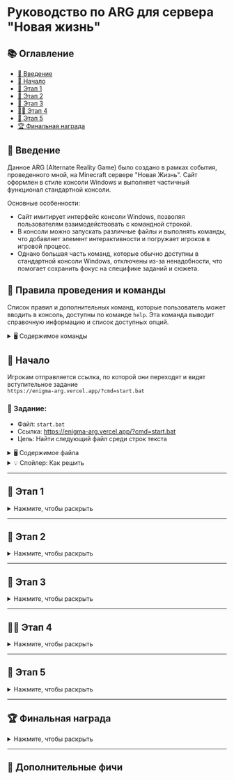 # Руководство по ARG для сервера "Новая жизнь"

## 📚 Оглавление
- [📌 Введение](#📌-введение)
- [🚀 Начало](#🚀-начало)
- [🔑 Этап 1](#🔑-этап-1)
- [🧩 Этап 2](#🧩-этап-2)
- [🔢 Этап 3](#🔢-этап-3)
- [🕵️‍♂️ Этап 4](#🕵️‍♂️-этап-4)
- [🎯 Этап 5](#🎯-этап-5)
- [🏆 Финальная награда](#🏆-финальная-награда)

## 📌 Введение
Данное ARG (Alternate Reality Game) было создано в рамках события, проведенного мной, на Minecraft сервере "Новая Жизнь".
Сайт оформлен в стиле консоли Windows и выполняет частичный функционал стандартной консоли.

Основные особенности:
* Сайт имитирует интерфейс консоли Windows, позволяя пользователям взаимодействовать с командной строкой.
* В консоли можно запускать различные файлы и выполнять команды, что добавляет элемент интерактивности и погружает игроков в игровой процесс.
* Однако большая часть команд, которые обычно доступны в стандартной консоли Windows, отключены из-за ненадобности, что помогает сохранить фокус на специфике заданий и сюжета.


## 📖 Правила проведения и команды
Список правил и дополнительных команд, которые пользователь может вводить в консоль, доступны по команде `help`. Эта команда выводит справочную информацию и список доступных опций.
<details>
  <summary>🖥️ Содержимое команды</summary>
  <img src="https://github.com/user-attachments/assets/d56031f8-0221-4d76-a1a3-fea3f532705e" alt="start.bat">
</details>

## 🚀 Начало
Игрокам отправляется ссылка, по которой они переходят и видят вступительное задание  
`https://enigma-arg.vercel.app/?cmd=start.bat`

### 📜 Задание:
* Файл: `start.bat`
* Ссылка: https://enigma-arg.vercel.app/?cmd=start.bat
* Цель: Найти следующий файл среди строк текста

<details>
  <summary>🖥️ Содержимое файла</summary>
  <img src="https://github.com/user-attachments/assets/c3863d30-12fe-44fe-a02b-3b5155f9a9f3" alt="start.bat">
</details>

<details>
  <summary>💡 Спойлер: Как решить</summary>
  
  1. Выделяем текст сообщения
  2. Копируем название файла следующего задания
  3. Используем его: `key-1.bat`
  <img src="https://github.com/user-attachments/assets/1c039035-44b7-4a28-9706-9f9330f77a74" alt="start.bat">
</details>

---

## 🔑 Этап 1
<details>
<summary>Нажмите, чтобы раскрыть</summary>

  ### 📜 Задание:
  - Файл: `key-1.bat`  
  - Ссылка: https://enigma-arg.vercel.app/?cmd=key-1.bat  
  - Цель: Понять какие числа необходимо выбрать, найти их сумму и умножить на количество чисел  

<details>
  <summary>🖥️ Содержимое файла</summary>
  <img src="https://github.com/user-attachments/assets/83a2bd9f-1e7f-4457-bf7f-19593a851619" alt="key-1.bat">
</details>

<details>
  <summary>💡 Спойлер: Как решить</summary>
  
  1. Ищем все заглавные буквы которые выбиваются из основного текста (Из букв можно составить слово ЗАГАДКА)
  2. Находим [порядковый номер буквы](https://planetcalc.ru/3514/) в алфавите
  3. Суммируем каждый порядковый номер (9+1+4+1+5+12+1 = 33)
  4. Умножаем их на количество букв (33 * 7 = 231)
  5. Вводим ответ: `key-1.bat 231`
  <img src="https://github.com/user-attachments/assets/bc0cfdcb-1511-464b-a27d-f060a6b43745" alt="key-1.bat">
</details>
</details>

---

## 🧩 Этап 2
<details>
  <summary>Нажмите, чтобы раскрыть</summary>
  
  ### 📜 Задание:
* Файл: `key-2-hashed.bat`
* Ссылка: https://enigma-arg.vercel.app/?cmd=key-2-hashed.bat
* Цель: Преобразовать строку с числами в знаменитую фразу Цезаря

<details>
  <summary>🖥️ Содержимое файла</summary>
  <img src="https://github.com/user-attachments/assets/3ba0c334-f31b-4cc5-9e89-2b5ff2f5e06c" alt="key-2-hashed.bat">
</details>

<details>
  <summary>💡 Спойлер: Как решить</summary>

  1. Преобразовываем набор чисел в строку букв по [порядковому номеру букв](https://planetcalc.ru/3514/) (ЩЪТВОХ, ЭЛТНОХ, ЩШКОНТХ)
  2. Используя [шифр Цезаря](https://planetcalc.ru/1434/) расшифровываем послание
  3. Вводим ответ: `key-2-hashed.bat ПРИШЕЛ, УВИДЕЛ, ПОБЕДИЛ`
  <img src="https://github.com/user-attachments/assets/f262028d-29ca-45fb-971e-9b6e4cfcf723" alt="key-2-hashed.bat">
</details>
</details>

---

## 🔢 Этап 3
<details>
  <summary>Нажмите, чтобы раскрыть</summary>
  
  ### 📜 Задание:
* Файл: `key-3-secured.bat`
* Ссылка: https://enigma-arg.vercel.app/?cmd=key-3-secured.bat
* Цель: Преобразовать строку с символами в ссылку

<details>
  <summary>🖥️ Содержимое файла</summary>
  <img src="https://github.com/user-attachments/assets/ac5c6263-3377-4e0b-8320-065b15d67767" alt="key-3-secured.bat">
</details>

<details>
  <summary>💡 Спойлер: Как решить</summary>

  1. Используя клавиатуру сдвигаем цифры в числе вправо тем самым получив простые числа `12 26 32 => 23 37 43`
  2. По такому же принципу сдвигаем все символы в тексте `swwo_axykj_iuk.ibuib/gevb => deep_sculk_oil.onion/hrbn`
  3. Либо используем [специальный сайт](https://www.dcode.fr/keyboard-shift-cipher) который сам расшифрует эту строку
  4. Вводим ответ: `key-3-secured.bat deep_sculk_oil.onion/hrbn`
  <img src="https://github.com/user-attachments/assets/9aa2a25d-adad-4216-be3f-4a80f8d9fdca" alt="key-3-secured.bat">
</details>
</details>

---

## 🕵️‍♂️ Этап 4
<details>
  <summary>Нажмите, чтобы раскрыть</summary>
  
  ### 📜 Задание:
* Файл: `key-4-crypted.bat`
* Ссылка: https://enigma-arg.vercel.app/?cmd=key-4-crypted.bat
* Цель: Используя сайты в сети Tor отыскать финальный файл

<details>
  <summary>🖥️ Содержимое файла</summary>
  <img src="https://github.com/user-attachments/assets/dc5ea080-d12f-424f-982f-d3e36a007898" alt="key-4-crypted.bat">
</details>

<details>
  <summary>💡 Спойлер: Как решить</summary>

  1. Используем уже имеющуюся ссылку `key-4-crypted.bat deep_sculk_oil.onion/hrbn`

<details>
  <summary>🔗 Первый сайт</summary>
  <img src="https://github.com/user-attachments/assets/9f2c9c5b-71a0-4961-8b94-335056c87e6f" alt="key-4-crypted.bat">
</details>

  2. На открывшимся сайте нажимаем на ссылку ведущую на специальную [группу вк](https://vk.com/enigma2347) созданную для ARG
  3. Обращаем внимание на описание группы где написана подсказка "Шифр Виженера", так же там указан ключ для расшифровки

<details>
  <summary>🔗 Описание группы</summary>
  <img src="https://github.com/user-attachments/assets/b99f8f98-8ef3-4585-b5c9-81bc417e6325" alt="key-4-crypted.bat">
</details>

4. Копируем зашифрованную ссылку из группы `hrmv_ecyys_uul.saquz/hvov*ggtl=qqxqcxvdk-7`

<details>
  <summary>🔗 Контент группы</summary>
  <img src="https://github.com/user-attachments/assets/8ca0dd44-0386-4e6a-847e-7c8ecb62dd95" alt="key-4-crypted.bat">
</details>

  5. Используя сайт с [шифром Виженера](https://planetcalc.ru/2468/) преобразовываем ссылку в ее первоначальный вид
  6. Вводим новую ссылку в консоль `key-4-crypted.bat deep_sculk_oil.onion/hrbn*auth=directive-7n`

<details>
  <summary>🔗 Второй сайт</summary>
  <img src="https://github.com/user-attachments/assets/95781d6a-73e4-4d43-8e52-0bdd50e6fe97" alt="key-4-crypted.bat">
</details>

  7. Открываем картинку и находим на ней название файла:
     - **7.1.** Скачиваем картинку и открываем ее
     - **7.2.** Внимательно рассматриваем картинку и находим на ней название файла `key-5-XX-XX-XX-XX.bat`
     - **7.3.** Повышаем контрастность, чтобы сделать текст более заметным, если текст не видно
  8. На сервере "Новая жизнь" добираемся до координат указанных на сайте `X-95.5130, Z488.4790`

<details>
  <summary>🗺️ Локация с сервера</summary>
  <img src="https://github.com/user-attachments/assets/62bfbcaf-82ad-4201-833d-b154df1220c8" alt="key-4-crypted.bat">
</details>

  8. Заменяем XX в названии файла на цифры указанные на сервере
  9. Используем файл: `key-5-25-14-99-37.bat`
</details>
</details>

---

## 🎯 Этап 5
<details>
  <summary>Нажмите, чтобы раскрыть</summary>
  
  ### 📜 Задание:
* Файл: `key-5-25-14-99-37.bat`
* Ссылка: https://enigma-arg.vercel.app/?cmd=key-5-25-14-99-37.bat
* Цель: Добраться до финальной загадки и отыскать приз

<details>
  <summary>🖥️ Содержимое файла</summary>
  <img src="https://github.com/user-attachments/assets/b7ea53b6-139a-420b-b28e-df06a0277473" alt="key-5-25-14-99-37.bat">
</details>

<details>
  <summary>💡 Спойлер: Как решить</summary>

  1. На сервере "Новая жизнь" добираемся до координат указанных в сообщении `X37 Z618`

<details>
  <summary>🗺️ Локация с сервера</summary>
  <img src="https://github.com/user-attachments/assets/71b31af0-e9ab-4b65-9e08-c29dcd987cfe" alt="key-5-25-14-99-37.bat">
</details>

  2. Берем за 0 закрытый люк и за 1 открытый люк
  3. Используем сайт для преобразования [бинарного кода в текст](https://decodeit.ru/binary/) и получаем координаты приза
  4. Добираемся до месторасположения награды
</details>
</details>

---

## 🏆 Финальная награда
<details>
  <summary>Нажмите, чтобы раскрыть</summary>
  
<details>
  <summary>📦 Шалкер с наградой</summary>
  <img src="https://github.com/user-attachments/assets/1ef511b2-f5c2-4a5e-8810-14f55d5775f6" alt="reward">
</details>

<details>
  <summary>📜 Книжка с поздравлениями</summary>
  <img src="https://github.com/user-attachments/assets/cb286990-3a2d-484e-a132-50902900af9c" alt="reward">
  <img src="https://github.com/user-attachments/assets/9fd73f86-649d-4c6a-ae1f-1c42788fbc83" alt="reward">
  <img src="https://github.com/user-attachments/assets/df5985a0-9a93-40fe-b9a1-50838b9cfb5e" alt="reward">
  <img src="https://github.com/user-attachments/assets/f428d7d2-80f9-4af5-bdce-5acbf61ad82f" alt="reward">
</details>
</details>


---

## 🧰 Дополнительные фичи

